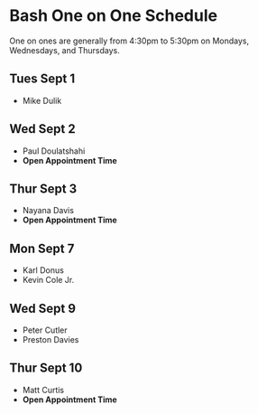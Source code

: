 # Bash One on One Schedule

One on ones are generally from 4:30pm to 5:30pm on Mondays, Wednesdays, and Thursdays.

## Tues Sept 1

- Mike Dulik

## Wed Sept 2

- Paul Doulatshahi
- **Open Appointment Time**

## Thur Sept 3

- Nayana Davis
- **Open Appointment Time**

## Mon Sept 7

- Karl Donus
- Kevin Cole Jr.

## Wed Sept 9

- Peter Cutler
- Preston Davies

## Thur Sept 10

- Matt Curtis
- **Open Appointment Time**
